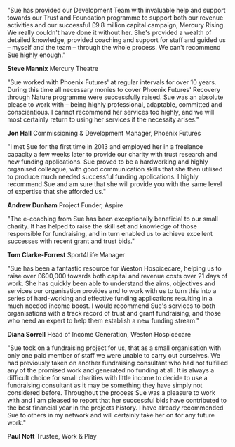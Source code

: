<div class="testimonial-card">
    <div class="testimonial-quote">
        <i class="fas fa-quote-left"></i>
    </div>
    <div class="testimonial-content">
        <p>"Sue has provided our Development Team with invaluable help and support towards our Trust and Foundation programme to support both our revenue activities and our successful £9.8 million capital campaign, Mercury Rising. We really couldn't have done it without her. She's provided a wealth of detailed knowledge, provided coaching and support for staff and guided us – myself and the team – through the whole process. We can't recommend Sue highly enough."</p>
    </div>
    <div class="testimonial-author">
        <div class="author-avatar">
            <i class="fas fa-user"></i>
        </div>
        <div class="author-info">
            <strong>Steve Mannix</strong>
            <span>Mercury Theatre</span>
        </div>
    </div>
</div>
<div class="testimonial-card">
    <div class="testimonial-quote">
        <i class="fas fa-quote-left"></i>
    </div>
    <div class="testimonial-content">
        <p>"Sue worked with Phoenix Futures' at regular intervals for over 10 years. During this time all necessary monies to cover Phoenix Futures' Recovery through Nature programme were successfully raised. Sue was an absolute please to work with – being highly professional, adaptable, committed and conscientious. I cannot recommend her services too highly, and we will most certainly return to using her services if the necessity arises."</p>
    </div>
    <div class="testimonial-author">
        <div class="author-avatar">
            <i class="fas fa-user"></i>
        </div>
        <div class="author-info">
            <strong>Jon Hall</strong>
            <span>Commissioning & Development Manager, Phoenix Futures</span>
        </div>
    </div>
</div>
<div class="testimonial-card">
    <div class="testimonial-quote">
        <i class="fas fa-quote-left"></i>
    </div>
    <div class="testimonial-content">
        <p>"I met Sue for the first time in 2013 and employed her in a freelance capacity a few weeks later to provide our charity with trust research and new funding applications. Sue proved to be a hardworking and highly organised colleague, with good communication skills that she then utilised to produce much needed successful funding applications. I highly recommend Sue and am sure that she will provide you with the same level of expertise that she afforded us."</p>
    </div>
    <div class="testimonial-author">
        <div class="author-avatar">
            <i class="fas fa-user"></i>
        </div>
        <div class="author-info">
            <strong>Andrew Dunham</strong>
            <span>Project Funder, Aspire</span>
        </div>
    </div>
</div>
<div class="testimonial-card">
    <div class="testimonial-quote">
        <i class="fas fa-quote-left"></i>
    </div>
    <div class="testimonial-content">
        <p>"The e-coaching from Sue has been exceptionally beneficial to our small charity. It has helped to raise the skill set and knowledge of those responsible for fundraising, and in turn enabled us to achieve excellent successes with recent grant and trust bids."</p>
    </div>
    <div class="testimonial-author">
        <div class="author-avatar">
            <i class="fas fa-user"></i>
        </div>
        <div class="author-info">
            <strong>Tom Clarke-Forrest</strong>
            <span>Sport4Life Manager</span>
        </div>
    </div>
</div>
<div class="testimonial-card">
    <div class="testimonial-quote">
        <i class="fas fa-quote-left"></i>
    </div>
    <div class="testimonial-content">
        <p>"Sue has been a fantastic resource for Weston Hospicecare, helping us to raise over £600,000 towards both capital and revenue costs over 21 days of work. She has quickly been able to understand the aims, objectives and services our organisation provides and to work with us to turn this into a series of hard-working and effective funding applications resulting in a much needed income boost. I would recommend Sue's services to both organisations with a track record of trust and grant fundraising, and those who need an expert to help them establish a new funding stream."</p>
    </div>
    <div class="testimonial-author">
        <div class="author-avatar">
            <i class="fas fa-user"></i>
        </div>
        <div class="author-info">
            <strong>Diana Sorrell</strong>
            <span>Head of Income Generation, Weston Hospicecare</span>
        </div>
    </div>
</div>
<div class="testimonial-card">
    <div class="testimonial-quote">
        <i class="fas fa-quote-left"></i>
    </div>
    <div class="testimonial-content">
        <p>"Sue took on a fundraising project for us, that as a small organisation with only one paid member of staff we were unable to carry out ourselves. We had previously taken on another fundraising consultant who had not fulfilled any of the promised work and generated no funding at all. It is always a difficult choice for small charities with little income to decide to use a fundraising consultant as it may be something they have simply not considered before. Throughout the process Sue was a pleasure to work with and I am pleased to report that her successful bids have contributed to the best financial year in the projects history. I have already recommended Sue to others in my network and will certainly take her on for any future work."</p>
    </div>
    <div class="testimonial-author">
        <div class="author-avatar">
            <i class="fas fa-user"></i>
        </div>
        <div class="author-info">
            <strong>Paul Nott</strong>
            <span>Trustee, Work & Play</span>
        </div>
    </div>
</div>
